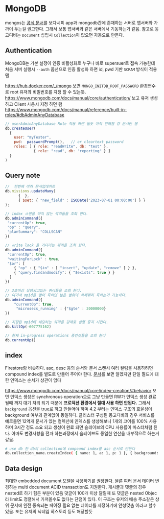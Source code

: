 # MongoDB

mongos는 [공식 문서](https://docs.mongodb.com/manual/core/sharded-cluster-components/)를 보다시피 app과 mongodb간에 존재하는 서버로 앱서버와 가까이 두는걸 권고한다. 그래서 보통 앱서버와 같은 서버에서 기동하는거 같음. 참고로 몽고디비는 `Document` 삽입시 `Collection`이 없으면 자동으로 만든다.

## Authentication

MongoDB는 기본 설정이 인증 비활성화로 누구나 바로 supersuer로 접속 가능한데 처음 서버 실행시 `--auth` 옵션으로 인증 활성화 하면 id, pwd 기반 `SCRAM` 방식이 적용 됌

<https://hub.docker.com/_/mongo> 보면 `MONGO_INITDB_ROOT_PASSWORD` 환경변수로 root 유저의 비밀번호를 지정 할 수 있는듯. <https://www.mongodb.com/docs/manual/core/authentication/> 보고 유저 생성하고 Client 사용시 지정 하면 됌 <https://www.mongodb.com/docs/manual/reference/built-in-roles/#dbAdminAnyDatabase>

```javascript
// userAdminAnyDatabase Role 적용 하면 될듯 아직 안해봄 걍 문서만 봄
db.createUser(
  {
    user: "myTester",
    pwd:  passwordPrompt(),   // or cleartext password
    roles: [ { role: "readWrite", db: "test" },
             { role: "read", db: "reporting" } ]
  }
)
```

## Query note

```javascript
//  한번에 여러 문서업데이트
db.missions.updateMany(
      {  },
      { $set: { "new_field" : ISODate('2023-07-01 00:00:00') } }
);

// index 스켄을 하지 않는 쿼리들을 조회 한다.
db.adminCommand({
 "currentOp": true,
 "op" : "query",
 "planSummary": "COLLSCAN"
})

// write lock 을 기다리는 쿼리를 조회 한다.
db.adminCommand({
 "currentOp": true,
 "waitingForLock" : true,
 "$or": [
    { "op" : { "$in" : [ "insert", "update", "remove" ] } },
    { "query.findandmodify": { "$exists": true } }
  ]
})

// 3초이상 실행되고있는 쿼리들을 조회 한다.
// 여기서 opid를 얻어 죽이면 넓은 범위의 삭제쿼리 죽이는거 가능하다.
db.adminCommand({
    "currentOp": true,
     "microsecs_running" : {"$gte" : 30000000}
})

// 지정된 opid에 해당하는 쿼리를 강제로 실행 중지 시킨다.
db.killOp(-607775162)

// 현재 in-progress operations 중인것들을 조회 한다
db.currentOp()
```

## index

Firestore랑 비슷하다. asc, desc 등의 순서와 문서 스캔시 여러 컬럼을 사용하려면 compound index를 별도로 만들어 주어야 한다. [문서](https://www.mongodb.com/docs/manual/indexes/)를 보면 알겠지만 단일 필드에 대한 인덱스는 순서가 상관이 없다

<https://www.mongodb.com/docs/manual/core/index-creation/#behavior> 보면 인덱스 생성은 synchronous operation으로 그냥 만들면 RW가 인덱스 생성 완료 될때 까지 대기 처리 되기 때문에 **프로덕션 환경에서 절대 사용 하면 안된다.** 그래서 `background` 옵션을 true로 하고 만들어야 하며 4.2 부터는 인덱스 구조의 효율성이 background 여부과 관계없이 동일하다. 클러스터 구성된 몽고디비의 경우 서비스를 예로들면 12억개 문서가 있는 컬렉션에 인덱스를 생성해보니 1개의 코어를 100% 사용하며 3시간 정도 소요 되고 생성이 완료 되면 슬레이브의 CPU 사용률이 마스터처럼 된다. 아마도 변경사항을 전파 하는과정에서 슬레이브도 동일한 연산을 내부적으로 하는거 같음.

```bash
# use db 한 db의 collection에 compound index를 asc 순서로 만든다
db.collection_name.createIndex( { name: 1, a: 1, p: 1 }, { background: true } )
```

## Data design

최대한 embedded document 모델을 사용하기를 권장한다. 물론 여러 문서 데이터 변경하는 multi document ACID transaction도 지원한다. 게시글과 댓글의 경우 nested로 하기 힘든 부분이 있음 댓글이 100개 이상 달릴때 또 댓글은 nested Objec라 limit도 정렬해서 가저올수도 없다는 단점이 있다. 이 구조는 유저의 배송 주소같은 상위 문서에 완전 종속되는 페이징 필요 없는 데이터를 지정하기에 안성맞춤 이라고 할수 있음. 또는 유저의 닉네임 히스토리 등도 해당할듯
